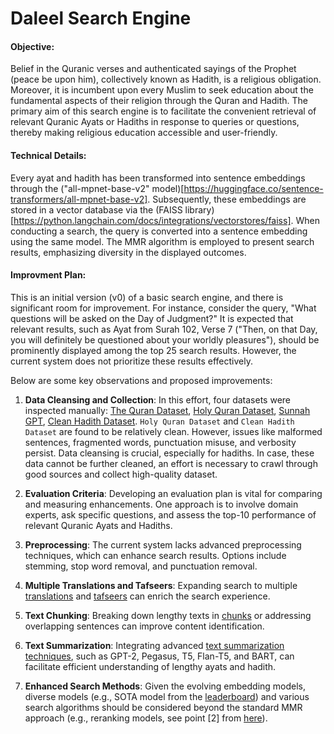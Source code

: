 # Daleel Search Engine

#### Objective: 
Belief in the Quranic verses and authenticated sayings of the Prophet (peace be upon him), collectively known as Hadith, is a religious obligation. Moreover, it is incumbent upon every Muslim to seek education about the fundamental aspects of their religion through the Quran and Hadith. The primary aim of this search engine is to facilitate the convenient retrieval of relevant Quranic Ayats or Hadiths in response to queries or questions, thereby making religious education accessible and user-friendly.

#### Technical Details:
Every ayat and hadith has been transformed into sentence embeddings through the ("all-mpnet-base-v2" model)[https://huggingface.co/sentence-transformers/all-mpnet-base-v2]. Subsequently, these embeddings are stored in a vector database via the (FAISS library)[https://python.langchain.com/docs/integrations/vectorstores/faiss]. When conducting a search, the query is converted into a sentence embedding using the same model. The MMR algorithm is employed to present search results, emphasizing diversity in the displayed outcomes.

#### Improvment Plan:
This is an initial version (v0) of a basic search engine, and there is significant room for improvement. For instance, consider the query, "What questions will be asked on the Day of Judgment?" It is expected that relevant results, such as Ayat from Surah 102, Verse 7 ("Then, on that Day, you will definitely be questioned about your worldly pleasures"), should be prominently displayed among the top 25 search results. However, the current system does not prioritize these results effectively.

Below are some key observations and proposed improvements:

1. **Data Cleansing and Collection**: In this effort, four datasets were inspected manually: [The Quran Dataset](https://www.kaggle.com/datasets/imrankhan197/the-quran-dataset/), [Holy Quran Dataset](https://www.kaggle.com/datasets/uzairadamjee/holy-quran-dataset), [Sunnah GPT](https://drive.google.com/drive/folders/1UW9Spm7_lVBuV8GMsG4LYwmZPsrHKfh2?usp=sharing), [Clean Hadith Dataset](https://www.kaggle.com/datasets/fahd09/hadith-dataset). `Holy Quran Dataset` and  `Clean Hadith Dataset` are found to be relatively clean. However, issues like malformed sentences, fragmented words, punctuation misuse, and verbosity persist. Data cleansing is crucial, especially for hadiths. In case, these data cannot be further cleaned, an effort is necessary to crawl through good sources and collect high-quality dataset.

2. **Evaluation Criteria**: Developing an evaluation plan is vital for comparing and measuring enhancements. One approach is to involve domain experts, ask specific questions, and assess the top-10 performance of relevant Quranic Ayats and Hadiths.

3. **Preprocessing**: The current system lacks advanced preprocessing techniques, which can enhance search results. Options include stemming, stop word removal, and punctuation removal.

4. **Multiple Translations and Tafseers**: Expanding search to multiple [translations](https://huggingface.co/datasets/tarteel-ai/quran-tafsir) and [tafseers](https://www.kaggle.com/code/alizahidraja/quran-nlp/input?select=Quran_English_with_Tafseer.csv) can enrich the search experience.

5. **Text Chunking**: Breaking down lengthy texts in [chunks](https://python.langchain.com/docs/modules/data_connection/document_transformers/text_splitters/recursive_text_splitter) or addressing overlapping sentences can improve content identification.

6. **Text Summarization**: Integrating advanced [text summarization techniques](https://huggingface.co/learn/nlp-course/chapter7/5?fw=pt#models-for-text-summarization), such as GPT-2, Pegasus, T5, Flan-T5, and BART, can facilitate efficient understanding of lengthy ayats and hadith.

7. **Enhanced Search Methods**: Given the evolving embedding models, diverse models (e.g., SOTA model from the [leaderboard](https://huggingface.co/spaces/mteb/leaderboard)) and various search algorithms should be considered beyond the standard MMR approach (e.g., reranking models, see point [2] from [here](https://huggingface.co/BAAI/bge-base-en-v1.5#model-list)).